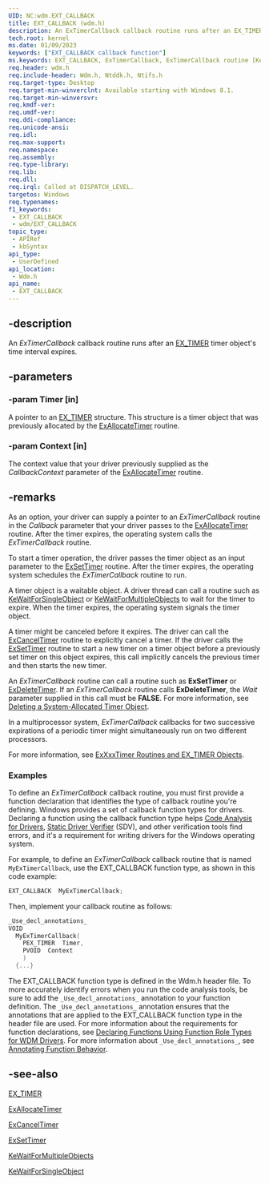 ```yaml
---
UID: NC:wdm.EXT_CALLBACK
title: EXT_CALLBACK (wdm.h)
description: An ExTimerCallback callback routine runs after an EX_TIMER timer object's time interval expires.
tech.root: kernel
ms.date: 01/09/2023
keywords: ["EXT_CALLBACK callback function"]
ms.keywords: EXT_CALLBACK, ExTimerCallback, ExTimerCallback routine [Kernel-Mode Driver Architecture], kernel.extimercallback, wdm/ExTimerCallback
req.header: wdm.h
req.include-header: Wdm.h, Ntddk.h, Ntifs.h
req.target-type: Desktop
req.target-min-winverclnt: Available starting with Windows 8.1.
req.target-min-winversvr: 
req.kmdf-ver: 
req.umdf-ver: 
req.ddi-compliance: 
req.unicode-ansi: 
req.idl: 
req.max-support: 
req.namespace: 
req.assembly: 
req.type-library: 
req.lib: 
req.dll: 
req.irql: Called at DISPATCH_LEVEL.
targetos: Windows
req.typenames: 
f1_keywords:
 - EXT_CALLBACK
 - wdm/EXT_CALLBACK
topic_type:
 - APIRef
 - kbSyntax
api_type:
 - UserDefined
api_location:
 - Wdm.h
api_name:
 - EXT_CALLBACK
---
```


## -description

An *ExTimerCallback* callback routine runs after an [EX_TIMER](/windows-hardware/drivers/kernel/exxxxtimer-routines-and-ex-timer-objects) timer object's time interval expires.

## -parameters

### -param Timer [in]

A pointer to an [EX_TIMER](/windows-hardware/drivers/kernel/exxxxtimer-routines-and-ex-timer-objects) structure. This structure is a timer object that was previously allocated by the [ExAllocateTimer](/windows-hardware/drivers/ddi/wdm/nf-wdm-exallocatetimer) routine.

### -param Context [in]

The context value that your driver previously supplied as the *CallbackContext* parameter of the [ExAllocateTimer](/windows-hardware/drivers/ddi/wdm/nf-wdm-exallocatetimer) routine.

## -remarks

As an option, your driver can supply a pointer to an *ExTimerCallback* routine in the *Callback* parameter that your driver passes to the [ExAllocateTimer](/windows-hardware/drivers/ddi/wdm/nf-wdm-exallocatetimer) routine. After the timer expires, the operating system calls the *ExTimerCallback* routine.

To start a timer operation, the driver passes the timer object as an input parameter to the [ExSetTimer](/windows-hardware/drivers/ddi/wdm/nf-wdm-exsettimer) routine. After the timer expires, the operating system schedules the *ExTimerCallback* routine to run.

A timer object is a waitable object. A driver thread can call a routine such as [KeWaitForSingleObject](/windows-hardware/drivers/ddi/wdm/nf-wdm-kewaitforsingleobject) or [KeWaitForMultipleObjects](/windows-hardware/drivers/ddi/wdm/nf-wdm-kewaitformultipleobjects) to wait for the timer to expire. When the timer expires, the operating system signals the timer object.

A timer might be canceled before it expires. The driver can call the [ExCancelTimer](/windows-hardware/drivers/ddi/wdm/nf-wdm-excanceltimer) routine to explicitly cancel a timer. If the driver calls the [ExSetTimer](/windows-hardware/drivers/ddi/wdm/nf-wdm-exsettimer) routine to start a new timer on a timer object before a previously set timer on this object expires, this call implicitly cancels the previous timer and then starts the new timer.

An *ExTimerCallback* routine can call a routine such as **ExSetTimer** or [ExDeleteTimer](/windows-hardware/drivers/ddi/wdm/nf-wdm-exdeletetimer). If an *ExTimerCallback* routine calls **ExDeleteTimer**, the *Wait* parameter supplied in this call must be **FALSE**. For more information, see [Deleting a System-Allocated Timer Object](/windows-hardware/drivers/kernel/deleting-a-system-allocated-timer-object).

In a multiprocessor system, *ExTimerCallback* callbacks for two successive expirations of a periodic timer might simultaneously run on two different processors.

For more information, see [ExXxxTimer Routines and EX_TIMER Objects](/windows-hardware/drivers/kernel/exxxxtimer-routines-and-ex-timer-objects).

### Examples

To define an *ExTimerCallback* callback routine, you must first provide a function declaration that identifies the type of callback routine you're defining. Windows provides a set of callback function types for drivers. Declaring a function using the callback function type helps [Code Analysis for Drivers](/windows-hardware/drivers/devtest/code-analysis-for-drivers), [Static Driver Verifier](/windows-hardware/drivers/devtest/static-driver-verifier) (SDV), and other verification tools find errors, and it's a requirement for writing drivers for the Windows operating system.

For example, to define an *ExTimerCallback* callback routine that is named `MyExTimerCallback`, use the EXT_CALLBACK function type, as shown in this code example:

```cpp
EXT_CALLBACK  MyExTimerCallback;
```

Then, implement your callback routine as follows:

```cpp
_Use_decl_annotations_
VOID
  MyExTimerCallback(
    PEX_TIMER  Timer,
    PVOID  Context
    )
  {...}
```

The EXT_CALLBACK function type is defined in the Wdm.h header file. To more accurately identify errors when you run the code analysis tools, be sure to add the `_Use_decl_annotations_` annotation to your function definition. The `_Use_decl_annotations_` annotation ensures that the annotations that are applied to the EXT_CALLBACK function type in the header file are used. For more information about the requirements for function declarations, see [Declaring Functions Using Function Role Types for WDM Drivers](/windows-hardware/drivers/devtest/declaring-functions-using-function-role-types-for-wdm-drivers). For more information about `_Use_decl_annotations_`, see [Annotating Function Behavior](/visualstudio/code-quality/annotating-function-behavior).

## -see-also

[EX_TIMER](/windows-hardware/drivers/kernel/exxxxtimer-routines-and-ex-timer-objects)

[ExAllocateTimer](/windows-hardware/drivers/ddi/wdm/nf-wdm-exallocatetimer)

[ExCancelTimer](/windows-hardware/drivers/ddi/wdm/nf-wdm-excanceltimer)

[ExSetTimer](/windows-hardware/drivers/ddi/wdm/nf-wdm-exsettimer)

[KeWaitForMultipleObjects](/windows-hardware/drivers/ddi/wdm/nf-wdm-kewaitformultipleobjects)

[KeWaitForSingleObject](/windows-hardware/drivers/ddi/wdm/nf-wdm-kewaitforsingleobject)
